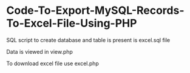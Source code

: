 # Code-To-Export-MySQL-Records-To-Excel-File-Using-PHP
SQL script to create database and table is present is excel.sql file

Data is viewed in view.php

To download excel file use excel.php
